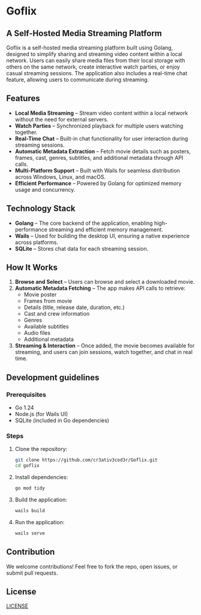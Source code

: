 # Goflix

## A Self-Hosted Media Streaming Platform

Goflix is a self-hosted media streaming platform built using Golang, designed to simplify sharing and streaming video content within a local network. Users can easily share media files from their local storage with others on the same network, create interactive watch parties, or enjoy casual streaming sessions. The application also includes a real-time chat feature, allowing users to communicate during streaming.

## Features

- **Local Media Streaming** – Stream video content within a local network without the need for external servers.
- **Watch Parties** – Synchronized playback for multiple users watching together.
- **Real-Time Chat** – Built-in chat functionality for user interaction during streaming sessions.
- **Automatic Metadata Extraction** – Fetch movie details such as posters, frames, cast, genres, subtitles, and additional metadata through API calls.
- **Multi-Platform Support** – Built with Wails for seamless distribution across Windows, Linux, and macOS.
- **Efficient Performance** – Powered by Golang for optimized memory usage and concurrency.

## Technology Stack

- **Golang** – The core backend of the application, enabling high-performance streaming and efficient memory management.
- **Wails** – Used for building the desktop UI, ensuring a native experience across platforms.
- **SQLite** – Stores chat data for each streaming session.

## How It Works

1. **Browse and Select** – Users can browse and select a downloaded movie.
2. **Automatic Metadata Fetching** – The app makes API calls to retrieve:
   - Movie poster
   - Frames from movie
   - Details (title, release date, duration, etc.)
   - Cast and crew information
   - Genres
   - Available subtitles
   - Audio files
   - Additional metadata
3. **Streaming & Interaction** – Once added, the movie becomes available for streaming, and users can join sessions, watch together, and chat in real time.

## Development guidelines

### Prerequisites
- Go 1.24
- Node.js (for Wails UI)
- SQLite (included in Go dependencies)

### Steps
1. Clone the repository:
   ```sh
   git clone https://github.com/cr3ativ3cod3r/Goflix.git
   cd goflix
   ```
2. Install dependencies:
   ```sh
   go mod tidy
   ```
3. Build the application:
   ```sh
   wails build
   ```
4. Run the application:
   ```sh
   wails serve
   ```

## Contribution

We welcome contributions! Feel free to fork the repo, open issues, or submit pull requests.

## License
[LICENSE](./LICENSE)


